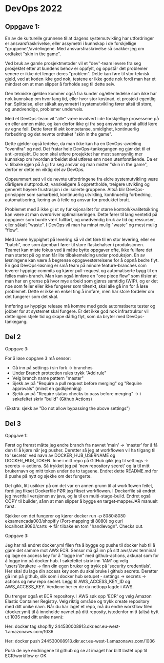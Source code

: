 # DevOps 2022

## Oppgave 1:
En av de kulturelle grunnene til at dagens systemutvikling har utfordringer er ansvarsfraskrivelse, eller assymetri i
kunnskap i de forskjellige "gruppene"/avdelingene. Med ansvarsfraskrivelse så snakker jeg om ordtaket "skin in the game".

Ved bruk av gamle prosjektmetoder vil et "dev"-team levere fra seg prosjektet etter at kundens behov er oppfylt, og
oppstår det problemer senere er ikke det lenger deres "problem". Dette kan føre til stor teknisk gjeld, ved at koden ikke
god nok, testene er ikke gode nok fordi man har et mindset om at man slipper å forholde seg til dette selv. 

Den tekniske gjelden kommer også fra kunder og/eller ledelse som ikke har nok kunnskap om hvor lang tid, eller hvor stor kostnad,
et prosjekt egentlig har. Splittelse, eller såkalt asymmetri i systemutvikling fører altså til store, og unødvendige, problemer underveis.

    
Med et DevOps-team vil "alle" være involvert i de forskjellige prosessene på en eller annen måte,
og kan derfor ikke gi fra seg ansvaret og må alltid lære av egne feil. Dette fører til økt kompetanse,
smidighet, kontinuerlig forbedring og det nevnte ordtaket "skin in the game".

Dette gjelder også ledelse, da man ikke kan ha en DevOps-avdeling "ovenifra" og ned.
Det fratar hele DevOps-tankegangen og gjør det til et anti-prosjekt. De som skal utføre prosjektet har mest 
sannsynlig mer kunnskap om hvordan arbeidet skal utføres enn noen utenforstående.
Da er vi tilbake igjen på å gi fra seg ansvar og man mister "skin in the game", derfor er dette en viktig del av DevOps.

Oppsummert sett vil de nevnte utfordringene fra eldre systemutvikling være dårligere sluttprodukt, vanskeligere å 
opprettholde, treigere utvikling og generelt høyere frustrasjon i de isolerte gruppene.
Altså blir DevOps-prinsipper som samarbeid, kontinuerlig utvikling, kontinuerlig forbedring, automatisering, læring av å feile og ansvar for
produktet brutt.

Problemet med å ikke gi ut ny funksjonalitet for større kontroll/kvalitetsikring kan være at man
overdriver optimaliseringen. Dette fører til lang ventetid på oppgaver som burde vært fullført, og unødvendig bruk av tid og ressurser,
eller såkalt "waste". I DevOps vil man ha minst mulig "waste" og mest mulig "flow". 

Med lavere hyppighet på levering så vil det føre til en stor levering, eller en "batch", noe som åpenbart fører til store flaskehalser i produksjonen.
Teamet kan miste fokus ved å måtte bytte oppgaver ofte, ikke fullføre det man startet på og man får lite tilbakemelding under produksjon.
En av løsningene kan være å begrense oppgavestørrelsene for å oppnå bedre flyt. En god DevOps-løsning er små team på mindre feature-branches som leverer hyppige commits og kjører pull-request og automatiserte bygg til en felles main-branch.
Man kan også innføre en "one piece flow" som tilsier at man har en grense på hvor
mye arbeid som gjøres samtidig (WIP), og er det noe som feiler eller ikke fungerer som tiltenkt, skal alle gå inn for å løse problemet. 
Dette er ikke en enkel ting å innføre, men har store fordeler om det fungerer som det skal.

Innføring av hyppige release må komme med gode automatiserte tester og jobber for at systemet skal fungere. Er det ikke god nok infrastruktur vil dette igjen stjele tid
og skape dårlig flyt, som da bryter med DevOps-tankegang.

## Del 2

Oppgave 3:

For å løse oppgave 3 må sensor:

- Gå inn på settings i sin fork -> branches
- Under Branch protection rules trykk "Add rule"
- Velg branch name pattern "master"
- Sjekk av på "Require a pull request before merging" og "Require approvals" (minst en godkjenning)
- Sjekk av på "Require status checks to pass before merging" -> i søkefeltet skriv "build" (Github Actions)

(Ekstra: sjekk av "Do not allow bypassing the above settings")

## Del 3

Oppgave 1:

Først og fremst måtte jeg endre branch fra navnet 'main' -> 'master' for å få den til å kjøre når jeg pusher.
Deretter så jeg at workflowen vil ha tilgang til to 'secrets' ved navn av DOCKER_HUB_USERNAME og DOCKER_HUB_TOKEN.
Inne i mitt repo på GitHub gikk jeg til settings -> secrets -> actions. Så trykket jeg på 'new repository secret' og la til
mitt brukernavn og mitt token under de to tagsene. Endret dette README.md for å pushe på nytt og sjekke om det fungerte.

Det gikk, litt usikker på om det var en annen grunn til at workflowen feilet, fordi jeg fikset Dockerfile FØR jeg fikset workflowen.
I Dockerfile så endret jeg hvertfall versjonen av java, og la til en multi-stage-build. Endret også COPY til builder, sånn at man slipper
å bygge en target-mappe/JAR manuelt først.

Sjekker om det fungerer og kjører docker run -p 8080:8080 eksamencada003/shopifly (Port-mapping til 8080)
og curl localhost:8080/carts -> får tilbake en tom "handlevogn". Checks out.

Oppgave 3:

Jeg har nå endret docker.yml filen fra å bygge og pushe til docker hub til å gjøre det samme mot AWS ECR.
Sensor må gå inn på sitt aws/aws terminal og lage en access key for å "logge inn" med github-actions, akkurat som for å logge inn på docker hub.
I søkefeltet skriv inn 'IAM' og velg 'users'/brukere -> finn din egen bruker og trykk på 'security credentials'. Her skal du lage din access key som du skal bruke i github secrets. 
Deretter gå inn på github, slik som i docker hub setupet - settings -> secrets -> actions og new repo secret. Legg til AWS_ACCESS_KEY_ID og AWS_ACCESS_KEY. Verdiene her er de du nettopp lagde i AWS.

Du trenger også et ECR repository. I AWS søk opp 'ECR' og velg Amazon Elastic Container Registry. Velg riktig område og trykk create repository med ditt unike navn.
Når du har laget et repo, må du endre workflow filen (docker.yml) til å inneholde navnet på ditt reposity, istedenfor mitt (altså bytt ut 1036 med ditt unike navn):

Her:
docker tag shopifly 244530008913.dkr.ecr.eu-west-1.amazonaws.com/1036

Her:
docker push 244530008913.dkr.ecr.eu-west-1.amazonaws.com/1036

Push de nye endringene til github og se at imaget har blitt lastet opp til ECR/workflow er OK

